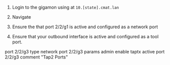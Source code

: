 1. Login to the gigamon using at `10.[state].cmat.lan`

1. Navigate
1. Ensure the that port 2/2/g1 is active and configured as a network port

1. Ensure that your outbound interface is active and configured as a tool port.


port 2/2/g3 type network
port 2/2/g3 params admin enable taptx active
port 2/2/g3 comment "Tap2 Ports"
